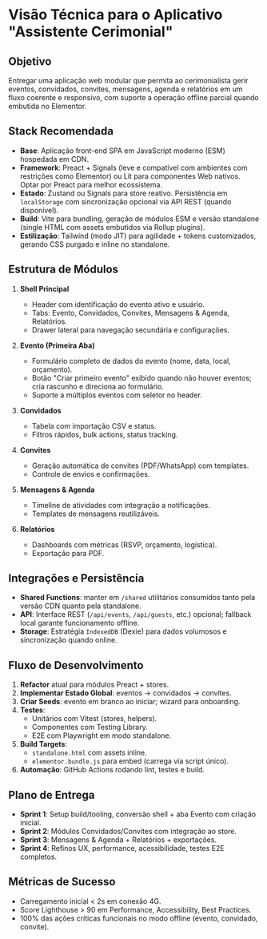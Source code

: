 # Visão Técnica para o Aplicativo "Assistente Cerimonial"

## Objetivo
Entregar uma aplicação web modular que permita ao cerimonialista gerir eventos, convidados, convites, mensagens, agenda e relatórios em um fluxo coerente e responsivo, com suporte a operação offline parcial quando embutida no Elementor.

## Stack Recomendada
- **Base**: Aplicação front-end SPA em JavaScript moderno (ESM) hospedada em CDN.
- **Framework**: Preact + Signals (leve e compatível com ambientes com restrições como Elementor) ou Lit para componentes Web nativos. Optar por Preact para melhor ecossistema.
- **Estado**: Zustand ou Signals para store reativo. Persistência em `localStorage` com sincronização opcional via API REST (quando disponível).
- **Build**: Vite para bundling, geração de módulos ESM e versão standalone (single HTML com assets embutidos via Rollup plugins).
- **Estilização**: Tailwind (modo JIT) para agilidade + tokens customizados, gerando CSS purgado e inline no standalone.

## Estrutura de Módulos
1. **Shell Principal**
   - Header com identificação do evento ativo e usuário.
   - Tabs: Evento, Convidados, Convites, Mensagens & Agenda, Relatórios.
   - Drawer lateral para navegação secundária e configurações.

2. **Evento (Primeira Aba)**
   - Formulário completo de dados do evento (nome, data, local, orçamento).
   - Botão "Criar primeiro evento" exibido quando não houver eventos; cria rascunho e direciona ao formulário.
   - Suporte a múltiplos eventos com seletor no header.

3. **Convidados**
   - Tabela com importação CSV e status.
   - Filtros rápidos, bulk actions, status tracking.

4. **Convites**
   - Geração automática de convites (PDF/WhatsApp) com templates.
   - Controle de envios e confirmações.

5. **Mensagens & Agenda**
   - Timeline de atividades com integração a notificações.
   - Templates de mensagens reutilizáveis.

6. **Relatórios**
   - Dashboards com métricas (RSVP, orçamento, logística).
   - Exportação para PDF.

## Integrações e Persistência
- **Shared Functions**: manter em `/shared` utilitários consumidos tanto pela versão CDN quanto pela standalone.
- **API**: Interface REST (`/api/events`, `/api/guests`, etc.) opcional; fallback local garante funcionamento offline.
- **Storage**: Estratégia `IndexedDB` (Dexie) para dados volumosos e sincronização quando online.

## Fluxo de Desenvolvimento
1. **Refactor** atual para módulos Preact + stores.
2. **Implementar Estado Global**: eventos -> convidados -> convites.
3. **Criar Seeds**: evento em branco ao iniciar; wizard para onboarding.
4. **Testes**:
   - Unitários com Vitest (stores, helpers).
   - Componentes com Testing Library.
   - E2E com Playwright em modo standalone.
5. **Build Targets**:
   - `standalone.html` com assets inline.
   - `elementor.bundle.js` para embed (carrega via script único).
6. **Automação**: GitHub Actions rodando lint, testes e build.

## Plano de Entrega
- **Sprint 1**: Setup build/tooling, conversão shell + aba Evento com criação inicial.
- **Sprint 2**: Módulos Convidados/Convites com integração ao store.
- **Sprint 3**: Mensagens & Agenda + Relatórios + exportações.
- **Sprint 4**: Refinos UX, performance, acessibilidade, testes E2E completos.

## Métricas de Sucesso
- Carregamento inicial < 2s em conexão 4G.
- Score Lighthouse > 90 em Performance, Accessibility, Best Practices.
- 100% das ações críticas funcionais no modo offline (evento, convidado, convite).

